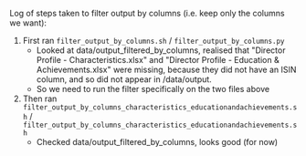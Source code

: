 Log of steps taken to filter output by columns (i.e. keep only the columns we want):
1. First ran `filter_output_by_columns.sh` / `filter_output_by_columns.py`
    - Looked at data/output_filtered_by_columns, realised that "Director Profile - Characteristics.xlsx" and "Director Profile - Education & Achievements.xlsx" were missing, because they did not have an ISIN column, and so did not appear in /data/output.
    - So we need to run the filter specifically on the two files above 
2. Then ran `filter_output_by_columns_characteristics_educationandachievements.sh` / `filter_output_by_columns_characteristics_educationandachievements.sh`
    - Checked data/output_filtered_by_columns, looks good (for now)

